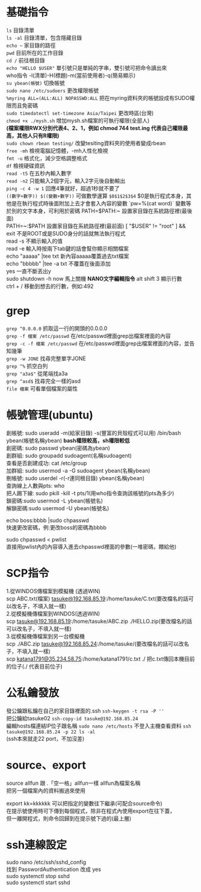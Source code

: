 **基礎指令**
==
 ```ls```  目錄清單  
 ```ls -al```  目錄清單，包含隱藏目錄  
 ```echo ~```  家目錄的路徑  
 ```pwd```   目前所在的工作目錄  
 ```cd /```   前往根目錄  
 ```echo "HELLO $USER"```   單引號只是單純的字串，雙引號可把命令讀出來  
who指令 -l(清單)-H(標題)-m(當前使用者)-q(簡易顯示)     
 ```su ybean(帳號)```   切換帳號  
 ```sudo nano /etc/sudoers```  更改權限帳號  
 ```%myring ALL=(ALL:ALL) NOPASSWD:ALL```   把在myring資料夾的帳號設成有SUDO權限而且免密碼  
 ```sudo timedatectl set-timezone Asia/Taipei```   更改時區(台灣)  
 ```chmod +x ./mysh.sh```  增加mysh.sh檔案的可執行權限(全部人)   
**(檔案權限RWX分別代表4、2、1，例如 chmod 744 test.ing 代表自己權限最高，其他人只有R權限)**     
 ```sudo chown rbean testing/```  改變tesiting資料夾的使用者變成rbean   
`free -mh` 檢視電腦記憶體，-mh人性化檢視  
`fmt -u` 格式化，減少空格調整格式  
`df` 檢視硬碟資訊  
`read -t5` 在五秒內輸入數字  
`read -n2` 只能輸入2個字元，輸入2字元後自動輸出  
`ping -c 4 -w 1` 回應4筆就好，超過1秒就不要了  
`((數字+數字)) $((變數+數字))`  可做數學運算
`$0$1$2$3$4` $0是執行程式本身，其他是在執行程式時後面附加上去才會套入內容的變數
`pw=%(cat word)` 變數等於別的文字本身，可利用於密碼  
PATH=$PATH:~ 設置家目錄在系統路徑裡(最後面)  
PATH=~:$PATH 設置家目錄在系統路徑裡(最前面)  
[ "$USER" != "root" ] && exit  不是ROOT或是SUDO身分的話就無法執行程式  
read -s 不顯示輸入的值  
read -e 輸入時按兩下tab鍵的話會幫你顯示相關檔案  
echo "aaaaa" |tee txt  新內容aaaaa覆蓋過去txt檔案  
echo "bbbbb" |tee -a txt  不覆蓋在後面添加  
yes 一直不斷丟出y  
sudo shutdown -h now 馬上關機
**NANO文字編輯指令**
alt shift 3  顯示行數  
ctrl + /  移動到想去的行數，例如:492  

**grep**
==
`grep ^0.0.0.0` 抓取這一行的開頭的0.0.0.0  
`grep -f 檔案 /etc/passwd`      在/etc/passwd裡面grep出檔案裡面的內容  
`grep -c -f 檔案 /etc/passwd`   在/etc/passwd裡面grep出檔案裡面的內容，並告知幾筆  
`grep -w JONE` 找尋完整單字JONE  
`grep ^%` 抓空白列  
`grep "a3a$"` 從尾端找a3a  
`grep ^asd$`  找尋完全一樣的asd  
`file 檔案` 可看單個檔案的屬性  

**帳號管理(ubuntu)**
==
創帳號: sudo useradd -m(給家目錄) -s(豐富的貝殼程式可以用) /bin/bash ybean(帳號名稱ybean) **bash權限較高，sh權限較低**  
創密碼: sudo passwd ybean(密碼為ybean)  
創群組: sudo groupadd sudoagent(名稱sudoagent)  
查看是否創建成功: cat /etc/group  
加群組: sudo usermod -a -G sudoagent ybean(名稱ybean)  
刪帳號: sudo userdel -r(-r連同根目錄) ybean(名稱ybean)  
查詢線上人數與pts: who  
把人踢下線: sudo pkill -kill -t  pts/1(用who指令查詢該帳號的pts為多少)  
鎖密碼:sudo usermod -L ybean(帳號名)  
解鎖密碼:sudo usermod -U ybean(帳號名)  

echo boss:bbbb |sudo chpasswd  
快速更改密碼，例:更改boss的密碼為bbbb  

sudo chpasswd < pwlist  
直接用pwlist內的內容導入進去chpasswd裡面的參數(一堆密碼，餵給他)  

**SCP指令**
==
1.從WINDOS傳檔案到模擬機 (透過WIN)  
scp ABC.txt(檔案) tasuke@192.168.85.19:/home/tasuke/C.txt(要改檔名的話可以改名子，不填入就一樣)  
2.從模擬機傳檔案到WINDOS(透過WIN)  
scp tasuke@192.168.85.19:/home/tasuke/ABC.zip ./HELLO.zip(要改檔名的話可以改名子，不填入就一樣)  
3.從模擬機傳檔案到另一台模擬機  
scp ./ABC.zip tasuke@192.168.85.24:/home/tasuke/(要改檔名的話可以改名子，不填入就一樣)  
scp katana1791@35.234.58.75:/home/katana1791/c.txt ./ 把c.txt傳回本機目前的位子(./ 代表目前位子)    

**公私鑰發放**
==
發公鑰跟私鑰在自己的家目錄裡面的.ssh ```ssh-keygen -t rsa -P ''```   
把公鑰給tasuke02 ```ssh-copy-id tasuke@192.168.85.24```  
編輯hosts檔連結IP位子跟名稱  ```sudo nano /etc/hosts```
不登入主機查看資料 ```ssh tasuke@192.168.85.24 -p 22 ls -al```   
(ssh本來就走22 port，不加沒差)

**source、export**
==
source allfun 跟 .「空一格」allfun一樣 allfun為檔案名稱  
把另一個檔案內的資料搬過來使用  

export kk=kkkkkk 可以把指定的變數往下繼承(可配合source命令)  
在提示號使用時可下傳到每個程式，除非在程式內使用export在往下蓋，  
但一離開程式，則命令回歸到在提示號下過的(最上層)  

**ssh連線設定**
==
sudo nano /etc/ssh/sshd_config  
找到 PasswordAuthentication 改成 yes  
sudo systemctl stop sshd  
sudo systemctl start sshd  

